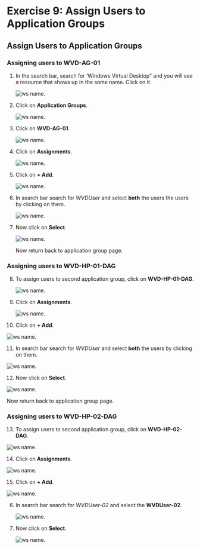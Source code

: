 # Exercise 9: Assign Users to Application Groups


   
## Assign Users to Application Groups


### Assigning users to WVD-AG-01


1. In the search bar, search for ‘Windows Virtual Desktop” and you will see a resource that shows up in the same name. Click on it.

   ![ws name.](media/109.png)
   
   
   
2. Click on **Application Groups**.

   ![ws name.](media/110.png)
  
  
     
3. Click on **WVD-AG-01**.

   ![ws name.](media/111.png)
   
   
   
4. Click on **Assignments**.

   ![ws name.](media/112.png)
   
   
   
5. Click on **+ Add**.

   ![ws name.](media/113.png)
   
   
   
6. In search bar search for *WVDUser* and select **both** the users the users by clicking on them.

   ![ws name.](media/114.png)
   
   
   
7. Now click on **Select**.

   ![ws name.](media/115.png)
   
   Now return back to application group page.
   


### Assigning users to WVD-HP-01-DAG


  
8. To assign users to second application group, click on **WVD-HP-01-DAG**.

   ![ws name.](media/116.png)
   
   
   
9. Click on **Assignments**.

   ![ws name.](media/117.png)
   
   
   
10. Click on **+ Add**.

   ![ws name.](media/118.png)
   
   
   
11. In search bar search for *WVDUser* and select **both** the users by clicking on them.

   ![ws name.](media/119.png)
   
   
   
12. Now click on **Select**.

   ![ws name.](media/120.png)
   
   Now return back to application group page.
   
   

### Assigning users to WVD-HP-02-DAG


13. To assign users to second application group, click on **WVD-HP-02-DAG**.

   ![ws name.](media/121.png)
   
   
   
14. Click on **Assignments**.

   ![ws name.](media/122.png)
   
   
   
15. Click on **+ Add**.

   ![ws name.](media/123.png)
   
   
   
6. In search bar search for *WVDUser-02* and select the **WVDUser-02**.

   ![ws name.](media/124.png)
   
   
   
7. Now click on **Select**.

   ![ws name.](media/125.png)
   
   
   
